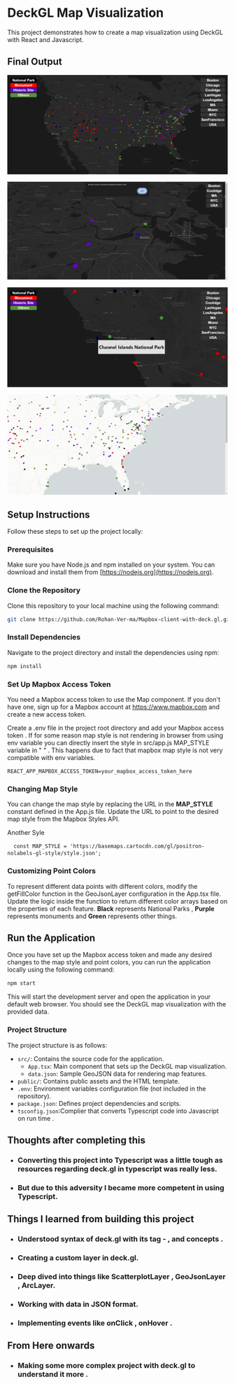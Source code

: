 # DeckGL Map Visualization

This project demonstrates how to create a map visualization using DeckGL with React and Javascript.

## Final Output
![sample image](sampleimages/sample1.2.png)

![sample image](sampleimages/sample3.png)

![sample image4](sampleimages/sample4.png)

![sample image2](sampleimages/sample2.png)

## Setup Instructions

Follow these steps to set up the project locally:

### Prerequisites

Make sure you have Node.js and npm installed on your system. You can download and install them from [https://nodejs.org](https://nodejs.org).

### Clone the Repository

Clone this repository to your local machine using the following command:

```bash
git clone https://github.com/Rohan-Ver-ma/Mapbox-client-with-deck.gl.git
```

### Install Dependencies

Navigate to the project directory and install the dependencies using npm:

```bash
npm install
```
### Set Up Mapbox Access Token

You need a Mapbox access token to use the Map component. If you don't have one, sign up for a Mapbox account at https://www.mapbox.com and create a new access token.

Create a .env file in the project root directory and add your Mapbox access token .
If for some reason map style is not rendering in browser from using env variable you can directly insert the style in src/app.js MAP_STYLE variable in " " . This happens due to fact that mapbox map style is not very compatible with env variables.

```markfile
REACT_APP_MAPBOX_ACCESS_TOKEN=your_mapbox_access_token_here
```

### Changing Map Style

You can change the map style by replacing the URL in the **MAP_STYLE** constant defined in the App.js file. Update the URL to point to the desired map style from the Mapbox Styles API.

 Another Syle 

```markfile
  const MAP_STYLE = 'https://basemaps.cartocdn.com/gl/positron-nolabels-gl-style/style.json'; 
```

### Customizing Point Colors

To represent different data points with different colors, modify the getFillColor function in the GeoJsonLayer configuration in the App.tsx file. Update the logic inside the function to return different color arrays based on the properties of each feature.
**Black** represents National Parks , **Purple** represents monuments and **Green** represents other things.

## Run the Application

Once you have set up the Mapbox access token and made any desired changes to the map style and point colors, you can run the application locally using the following command:

```bash
npm start
```
This will start the development server and open the application in your default web browser. You should see the DeckGL map visualization with the provided data.

### Project Structure

The project structure is as follows:

- `src/`: Contains the source code for the application.
  - `App.tsx`: Main component that sets up the DeckGL map visualization.
  - `data.json`: Sample GeoJSON data for rendering map features.
- `public/`: Contains public assets and the HTML template.
- `.env`: Environment variables configuration file (not included in the repository).
- `package.json`: Defines project dependencies and scripts.
- `tsconfig.json`:Complier that converts Typescript code into Javascript on run time .

## Thoughts after completing this
- ### Converting this project into Typescript was a little tough as resources regarding deck.gl in typescript was really less.
- ### But due to this adversity I became more competent in using Typescript.

## Things I learned from building this project
- ### Understood syntax of deck.gl with its tag  - <DeckGL> , <Map> and concepts .
- ### Creating a custom layer in deck.gl.
- ### Deep dived into things like ScatterplotLayer , GeoJsonLayer , ArcLayer.
- ### Working with data in JSON format.
- ### Implementing events like onClick , onHover . 


## From Here onwards
- ### Making some more complex project with deck.gl to understand it more .


